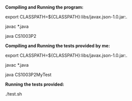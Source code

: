 **Compiling and Running the program:**

export CLASSPATH=${CLASSPATH}:libs/javax.json-1.0.jar:.

javac *.java

java CS1003P2

**Compiling and Running the tests provided by me:**

export CLASSPATH=${CLASSPATH}:libs/javax.json-1.0.jar:.

javac *.java

java CS1003P2MyTest

**Running the tests provided:**

./test.sh